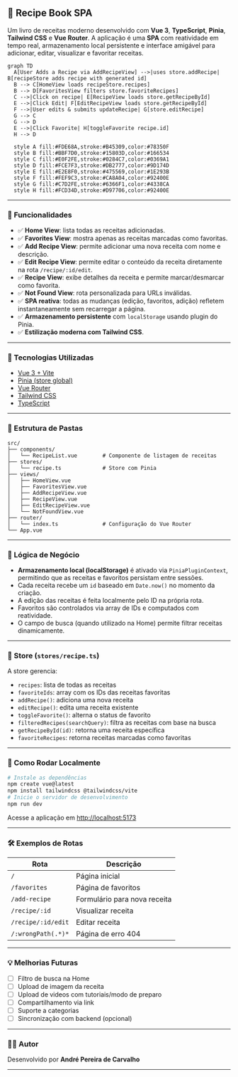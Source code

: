 
## 🍲 Recipe Book SPA

Um livro de receitas moderno desenvolvido com **Vue 3**, **TypeScript**, **Pinia**, **Tailwind CSS** e **Vue Router**. A aplicação é uma **SPA** com reatividade em tempo real, armazenamento local persistente e interface amigável para adicionar, editar, visualizar e favoritar receitas.

```mermaid
graph TD
  A[User Adds a Recipe via AddRecipeView] -->|uses store.addRecipe| B[recipeStore adds recipe with generated id]
  B --> C[HomeView loads recipeStore.recipes]
  B --> D[FavoritesView filters store.favoriteRecipes]
  C -->|Click on recipe| E[RecipeView loads store.getRecipeById]
  E -->|Click Edit| F[EditRecipeView loads store.getRecipeById]
  F -->|User edits & submits updateRecipe| G[store.editRecipe]
  G --> C
  G --> D
  E -->|Click Favorite| H[toggleFavorite recipe.id]
  H --> D

  style A fill:#FDE68A,stroke:#B45309,color:#78350F
  style B fill:#BBF7D0,stroke:#15803D,color:#166534
  style C fill:#E0F2FE,stroke:#0284C7,color:#0369A1
  style D fill:#FCE7F3,stroke:#DB2777,color:#9D174D
  style E fill:#E2E8F0,stroke:#475569,color:#1E293B
  style F fill:#FEF9C3,stroke:#CA8A04,color:#92400E
  style G fill:#C7D2FE,stroke:#6366F1,color:#4338CA
  style H fill:#FCD34D,stroke:#D97706,color:#92400E

```

---

### 🚀 Funcionalidades

* ✅ **Home View**: lista todas as receitas adicionadas.
* ✅ **Favorites View**: mostra apenas as receitas marcadas como favoritas.
* ✅ **Add Recipe View**: permite adicionar uma nova receita com nome e descrição.
* ✅ **Edit Recipe View**: permite editar o conteúdo da receita diretamente na rota `/recipe/:id/edit`.
* ✅ **Recipe View**: exibe detalhes da receita e permite marcar/desmarcar como favorita.
* ✅ **Not Found View**: rota personalizada para URLs inválidas.
* ✅ **SPA reativa**: todas as mudanças (edição, favoritos, adição) refletem instantaneamente sem recarregar a página.
* ✅ **Armazenamento persistente** com `localStorage` usando plugin do Pinia.
* ✅ **Estilização moderna com Tailwind CSS**.

---

### 🧱 Tecnologias Utilizadas

* [Vue 3 + Vite](https://vitejs.dev/)
* [Pinia (store global)](https://pinia.vuejs.org/)
* [Vue Router](https://router.vuejs.org/)
* [Tailwind CSS](https://tailwindcss.com/)
* [TypeScript](https://www.typescriptlang.org/)

---

### 📁 Estrutura de Pastas

```
src/
├── components/
│   └── RecipeList.vue        # Componente de listagem de receitas
├── stores/
│   └── recipe.ts             # Store com Pinia
├── views/
│   ├── HomeView.vue
│   ├── FavoritesView.vue
│   ├── AddRecipeView.vue
│   ├── RecipeView.vue
│   ├── EditRecipeView.vue
│   └── NotFoundView.vue
├── router/
│   └── index.ts              # Configuração do Vue Router
└── App.vue
```

---

### 🧠 Lógica de Negócio

* **Armazenamento local (localStorage)** é ativado via `PiniaPluginContext`, permitindo que as receitas e favoritos persistam entre sessões.
* Cada receita recebe um `id` baseado em `Date.now()` no momento da criação.
* A edição das receitas é feita localmente pelo ID na própria rota.
* Favoritos são controlados via array de IDs e computados com reatividade.
* O campo de busca (quando utilizado na Home) permite filtrar receitas dinamicamente.

---

### 📝 Store (`stores/recipe.ts`)

A store gerencia:

* `recipes`: lista de todas as receitas
* `favoriteIds`: array com os IDs das receitas favoritas
* `addRecipe()`: adiciona uma nova receita
* `editRecipe()`: edita uma receita existente
* `toggleFavorite()`: alterna o status de favorito
* `filteredRecipes(searchQuery)`: filtra as receitas com base na busca
* `getRecipeById(id)`: retorna uma receita específica
* `favoriteRecipes`: retorna receitas marcadas como favoritas

---

### 🧪 Como Rodar Localmente

```bash
# Instale as dependências
npm create vue@latest
npm install tailwindcss @tailwindcss/vite
# Inicie o servidor de desenvolvimento
npm run dev
```

Acesse a aplicação em [http://localhost:5173](http://localhost:5173)

---

### 🛠 Exemplos de Rotas

| Rota               | Descrição                    |
| ------------------ | ---------------------------- |
| `/`                | Página inicial               |
| `/favorites`       | Página de favoritos          |
| `/add-recipe`      | Formulário para nova receita |
| `/recipe/:id`      | Visualizar receita           |
| `/recipe/:id/edit` | Editar receita               |
| `/:wrongPath(.*)*` | Página de erro 404           |

---

### 💡 Melhorias Futuras

* [ ] Filtro de busca na Home
* [ ] Upload de imagem da receita
* [ ] Upload de videos com tutoriais/modo de preparo
* [ ] Compartilhamento via link
* [ ] Suporte a categorias
* [ ] Sincronização com backend (opcional)

---

### 👨‍💻 Autor

Desenvolvido por **André Pereira de Carvalho**

---

